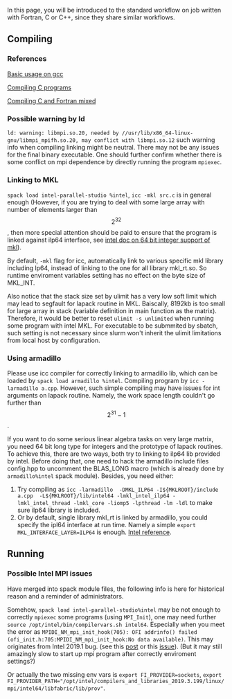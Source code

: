 In this page, you will be introduced to the standard workflow on job written with Fortran, C or C++, since they share similar workflows.

## Compiling

### References

[Basic usage on gcc](https://wiki.ubuntu.org.cn/Gcchowto)

[Compiling C programs](https://wiki.ubuntu.org.cn/Compiling_C)

[Compiling C and Fortran mixed](https://wiki.ubuntu.org.cn/Mix_C_Fortran)

### Possible warning by ld

`ld: warning: libmpi.so.20, needed by //usr/lib/x86_64-linux-gnu/libmpi_mpifh.so.20, may conflict with libmpi.so.12` such warning info when compiling linking might be neutral. There may not be any issues for the final binary executable. One should further confirm whether there is some conflict on mpi dependence by directly running the program `mpiexec`.

### Linking to MKL

`spack load intel-parallel-studio %intel`, `icc -mkl src.c` is in general enough (However, if you are trying to deal with some large array with number of elements larger than $$2^{32}$$, then more special attention should be paid to ensure that the program is linked against ilp64 interface, see [intel doc on 64 bit integer support of mkl](https://software.intel.com/en-us/mkl-macos-developer-guide-using-the-ilp64-interface-vs-lp64-interface)). 

By default, `-mkl` flag for icc, automatically link to various specific mkl library including lp64, instead of linking to the one for all library mkl_rt.so. So runtime enviroment variables setting has no effect on the byte size of MKL_INT.

Also notice that the stack size set by ulimit has a very low soft limit which may lead to segfault for lapack routine in MKL. Baiscally, 8192kb is too small for large array in stack (variable definition in main function as the matrix). Therefore, it would be better to reset `ulimit -s unlimited` when running some program with intel MKL. For executable to be submmited by sbatch, such setting is not necessary since slurm won't inherit the ulimit limitations from local host by configuration.

### Using armadillo

Please use icc compiler for correctly linking to armadillo lib, which can be loaded by `spack load armadillo %intel`. Compiling program by `icc -larmadillo a.cpp`. However, such simple compiling may have issues for int arguments on lapack routine. Namely, the work space length couldn't go further than $$2^{31}-1$$. 

If you want to do some serious linear algebra tasks on very large matrix, you need 64 bit long type for integers and the prototype of lapack routines. To achieve this, there are two ways, both try to linking to ilp64 lib provided by intel. Before doing that, one need to hack the armadillo include files config.hpp to uncomment the BLAS_LONG macro (which is already done by `armadillo%intel` spack module). Besides, you need either: 

1. Try compiling as `icc -larmadillo  -DMKL_ILP64 -I${MKLROOT}/include a.cpp  -L${MKLROOT}/lib/intel64 -lmkl_intel_ilp64 -lmkl_intel_thread -lmkl_core -liomp5 -lpthread -lm -ldl` to make sure ilp64 library is included.
2. Or by default, single library mkl_rt is linked by armadillo, you could specify the ipl64 interface at run time. Namely a simple `export MKL_INTERFACE_LAYER=ILP64` is enough. [Intel reference](https://software.intel.com/en-us/mkl-linux-developer-guide-dynamically-selecting-the-interface-and-threading-layer).

## Running


### Possible Intel MPI issues

Have merged into spack module files, the following info is here for historical reason and a reminder of administrators.

Somehow, `spack load intel-parallel-studio%intel` may be not enough to correctly `mpiexec` some programs (using `MPI_Init`), one may need further `source /opt/intel/bin/compilervars.sh intel64`. Especially when you meet the error as `MPIDI_NM_mpi_init_hook(705): OFI addrinfo() failed (ofi_init.h:705:MPIDI_NM_mpi_init_hook:No data available)`. This may originates from Intel 2019.1 bug. (see this [post](https://software.intel.com/en-us/forums/intel-clusters-and-hpc-technology/topic/799716) or this [issue](https://github.com/QMCPACK/qmcpack/issues/1158)). (But it may still amazingly slow to start up mpi program after correctly enviroment settings?)

Or actually the two missing env vars is `export FI_PROVIDER=sockets`, `export FI_PROVIDER_PATH="/opt/intel/compilers_and_libraries_2019.3.199/linux/mpi/intel64/libfabric/lib/prov"`.